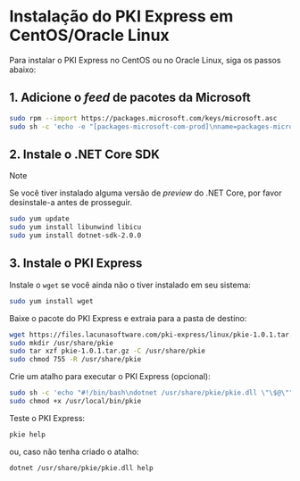 ﻿# Instalação do PKI Express em CentOS/Oracle Linux

Para instalar o PKI Express no CentOS ou no Oracle Linux, siga os passos abaixo:

## 1. Adicione o *feed* de pacotes da Microsoft

```sh
sudo rpm --import https://packages.microsoft.com/keys/microsoft.asc
sudo sh -c 'echo -e "[packages-microsoft-com-prod]\nname=packages-microsoft-com-prod \nbaseurl=https://packages.microsoft.com/yumrepos/microsoft-rhel7.3-prod\nenabled=1\ngpgcheck=1\ngpgkey=https://packages.microsoft.com/keys/microsoft.asc" > /etc/yum.repos.d/dotnetdev.repo'
```

## 2. Instale o .NET Core SDK

> [!NOTE]
> Se você tiver instalado alguma versão de *preview* do .NET Core, por favor desinstale-a antes de prosseguir.

```sh
sudo yum update
sudo yum install libunwind libicu
sudo yum install dotnet-sdk-2.0.0
```

## 3. Instale o PKI Express

Instale o `wget` se você ainda não o tiver instalado em seu sistema:

```sh
sudo yum install wget
```

Baixe o pacote do PKI Express e extraia para a pasta de destino:

```sh
wget https://files.lacunasoftware.com/pki-express/linux/pkie-1.0.1.tar.gz
sudo mkdir /usr/share/pkie
sudo tar xzf pkie-1.0.1.tar.gz -C /usr/share/pkie
sudo chmod 755 -R /usr/share/pkie
```

Crie um atalho para executar o PKI Express (opcional):

```sh
sudo sh -c 'echo "#!/bin/bash\ndotnet /usr/share/pkie/pkie.dll \"\$@\"" > /usr/local/bin/pkie'
sudo chmod +x /usr/local/bin/pkie
```

Teste o PKI Express:

```sh
pkie help
```

ou, caso não tenha criado o atalho:

```sh
dotnet /usr/share/pkie/pkie.dll help
```
